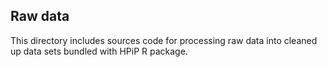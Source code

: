 ## Raw data 
This directory includes sources code for processing raw data into 
cleaned up data sets bundled with HPiP R package. 
